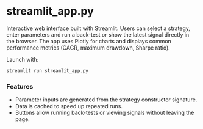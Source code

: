 # streamlit_app.py

Interactive web interface built with Streamlit. Users can select a strategy,
enter parameters and run a back-test or show the latest signal directly in the
browser. The app uses Plotly for charts and displays common performance metrics
(CAGR, maximum drawdown, Sharpe ratio).

Launch with:

```bash
streamlit run streamlit_app.py
```

### Features
- Parameter inputs are generated from the strategy constructor signature.
- Data is cached to speed up repeated runs.
- Buttons allow running back-tests or viewing signals without leaving the page.

